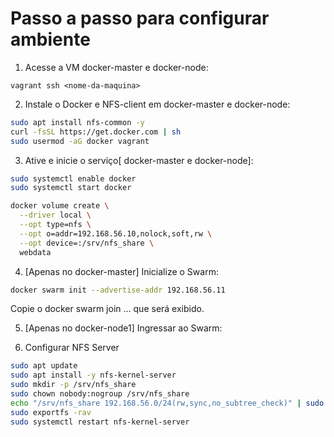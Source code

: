 # Passo a passo para configurar ambiente


1. Acesse a VM docker-master e docker-node:

```vagrant ssh <nome-da-maquina> ```

2. Instale o Docker e NFS-client em docker-master e docker-node:

```bash
sudo apt install nfs-common -y
curl -fsSL https://get.docker.com | sh
sudo usermod -aG docker vagrant

```

3. Ative e inicie o serviço[ docker-master e docker-node]:

```bash
sudo systemctl enable docker
sudo systemctl start docker

docker volume create \
  --driver local \
  --opt type=nfs \
  --opt o=addr=192.168.56.10,nolock,soft,rw \
  --opt device=:/srv/nfs_share \
  webdata


```

4. [Apenas no docker-master] Inicialize o Swarm:

```bash
docker swarm init --advertise-addr 192.168.56.11
```
Copie o docker swarm join ... que será exibido.

5. [Apenas no docker-node1] Ingressar ao Swarm:

6. Configurar NFS Server

```bash
sudo apt update
sudo apt install -y nfs-kernel-server
sudo mkdir -p /srv/nfs_share
sudo chown nobody:nogroup /srv/nfs_share
echo "/srv/nfs_share 192.168.56.0/24(rw,sync,no_subtree_check)" | sudo tee -a /etc/exports
sudo exportfs -rav
sudo systemctl restart nfs-kernel-server

```

